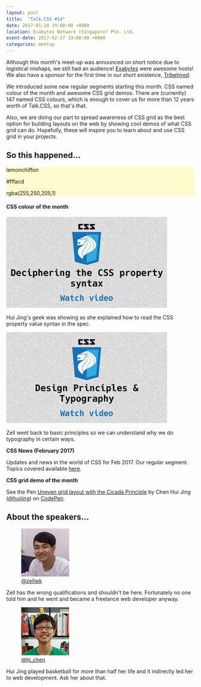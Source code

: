 ```yaml
---
layout: post
title:  "Talk.CSS #14"
date: 2017-01-28 19:00:00 +0800
location: Exabytes Network (Singapore) Pte. Ltd.
event-date: 2017-02-27 19:00:00 +0800
categories: meetup
---
```

Although this month's meet-up was announced on short notice due to logistical mishaps, we still had an audience! [Exabytes](https://www.exabytes.sg/) were awesome hosts! We also have a sponsor for the first time in our short existence, [Tribehired](https://tribehired.com/splash/user).

We introduced some new regular segments starting this month. CSS named colour of the month and awesome CSS grid demos. There are (currently) 147 named CSS colours, which is enough to cover us for more than 12 years worth of Talk.CSS, so that's that. 

Also, we are doing our part to spread awareness of CSS grid as the best option for building layouts on the web by showing cool demos of what CSS grid can do. Hopefully, these will inspire you to learn about and use CSS grid in your projects.

## So this happened...

<div class="c-colour">
  <div class="c-swatch" style="background-color:#fffacd">
    <div class="c-swatch__txt">
      <p>lemonchiffon</p>
      <p>#fffacd</p>
      <p>rgba(255,250,205,1)</p>
    </div>
  </div>
<h4>CSS colour of the month</h4>
</div>

<div class="c-videos">
  <div class="c-video">
    <a class="c-video__link" href="https://youtu.be/0e8seW4cpcc">
      <img class="c-video__img" src="/img/talk-14/s1401.jpg" srcset="/img/talk-14/s1401@2x.png 2x" alt="Link to talk on CSS syntax"/>
    </a>
    <p class="c-video__desc">Hui Jing's geek was showing as she explained how to read the CSS property value syntax in the spec.</p>
  </div>

  <div class="c-video">
    <a class="c-video__link" href="https://youtu.be/uejN5WA9yL0">
      <img class="c-video__img" src="/img/talk-14/s1402.jpg" srcset="/img/talk-14/s1402@2x.png 2x" alt="Link to talk on Design Principles and Typography"/>
    </a>
    <p class="c-video__desc">Zell went back to basic principles so we can understand why we do typography in certain ways.</p>
  </div>

  <div class="u-clear">
    <strong>CSS News (February 2017)</strong><br>
    <p>Updates and news in the world of CSS for Feb 2017. Our regular segment. Topics covered available <a href="https://github.com/SingaporeCSS/slides/blob/gh-pages/notes/talk-14.md">here</a>.</p>
  </div>

  <strong>CSS grid demo of the month</strong><br>
  <p data-height="300" data-theme-id="9162" data-slug-hash="gmOpEq" data-default-tab="css,result" data-user="huijing" data-embed-version="2" data-pen-title="Uneven grid layout with the Cicada Principle" class="codepen">See the Pen <a href="http://codepen.io/huijing/pen/gmOpEq/">Uneven grid layout with the Cicada Principle</a> by Chen Hui Jing (<a href="http://codepen.io/huijing">@huijing</a>) on <a href="http://codepen.io">CodePen</a>.</p>
</div>

## About the speakers...

<div class="o-flex c-speakers u-align-start">
  <div class="o-flex3__item c-speaker">
    <figure>
      <img class="c-speaker__img" src="/img/talk-1/zell.jpg" srcset="/img/talk-1/zell@2x.jpg 2x" alt="Zell Liew"/>
      <figcaption><a class="c-speaker__link" href="https://twitter.com/zellwk">@zellwk</a></figcaption>
    </figure>
    <p class="c-speaker__intro">Zell has the wrong qualifications and shouldn't be here. Fortunately no one told him and he went and became a freelance web developer anyway.</p>
  </div>

  <div class="o-flex3__item c-speaker">
    <figure>
      <img class="c-speaker__img" src="/img/talk-1/chj.jpg" srcset="/img/talk-1/chj@2x.jpg 2x" alt="Chen Hui Jing"/>
      <figcaption><a class="c-speaker__link" href="https://twitter.com/hj_chen">@hj_chen</a></figcaption>
    </figure>
    <p class="c-speaker__intro">Hui Jing played basketball for more than half her life and it indirectly led her to web development. Ask her about that.</p>
  </div>
</div>

<script async src="https://production-assets.codepen.io/assets/embed/ei.js"></script>
